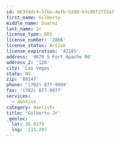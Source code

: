 ```yaml
---
id: b63fddc4-5fba-4efb-b380-b3c00f2f55a7
first_name: Gilberto
middle_name: Suarez
last_name: Jr
license_type: DDS
license_number: '2866'
license_status: Active
license_expiration: '42185'
address: '4670 S Fort Apache Rd'
address_2: '120'
city: 'Las Vegas'
state: NV
zip: '89147'
phone: '(702) 877-9999'
fax: '(702) 877-9977'
services:
  - dentist
category: dentists
title: 'Gilberto Jr'
_geoloc:
  lat: 36.0379
  lng: -115.297
---
```

